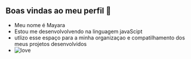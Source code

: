 ## Boas vindas ao meu perfil 💜

- Meu nome é Mayara
- Estou me desenvolvolvendo na linguagem javaScipt
- utlizo esse espaço para a minha organizaçao e compatilhamento dos meus projetos desenvolvidos
- ![love](https://media.tenor.com/j979cL9NF10AAAAi/hearts-red.gif)
